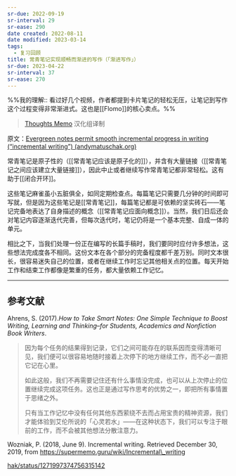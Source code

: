 ```yaml
---
sr-due: 2022-09-19
sr-interval: 29
sr-ease: 290
date created: 2022-08-11
date modified: 2023-03-14
tags:
  - 复习回顾
title: 常青笔记实现顺畅而渐进的写作（「渐进写作」）
sr-due: 2023-04-22
sr-interval: 37
sr-ease: 270
---
```


%%我的理解:: 看过好几个视频，作者都提到卡片笔记的轻松无压，让笔记到写作这个过程变得非常渐进式。这也是[[Flomo]]的核心卖点。%%

> [Thoughts Memo](https://paratranz.cn/projects/3131) 汉化组译制

原文：[Evergreen notes permit smooth incremental progress in writing (“incremental writing”) (andymatuschak.org)](https://notes.andymatuschak.org/z6C5H4eYH2A4omfNLuUcDiKibQ1hZG2RGNZ97)

常青笔记是原子性的（[[常青笔记应该是原子化的]]），并含有大量链接（[[常青笔记之间应该建立大量链接]]），因此中止或者继续写作常青笔记都非常轻松。这有助于[[闭合开环]]。

这些笔记麻雀虽小五脏俱全，如同定期检查点。每篇笔记只需要几分钟的时间即可写就，但是因为这些笔记是[[常青笔记]]，每篇笔记都是可依赖的坚实砖石——笔记完备地表达了自身描述的概念（[[常青笔记应面向概念]]）。当然，我们日后还会对笔记内容逐渐迭代完善，但每次迭代时，笔记仍将是一个基本完整、自成一体的单元。

相比之下，当我们处理一份正在编写的长篇手稿时，我们要同时应付许多想法，这些想法完成度各不相同。这份文本在各个部分的完备程度都千差万别。同时文本很长，很容易迷失自己的位置，或者在继续工作时忘记其他相关点的位置。每天开始工作和结束工作都像是繁重的任务，都大量依赖工作记忆。

___

## 参考文献

Ahrens, S. (2017).*How to Take Smart Notes: One Simple Technique to Boost Writing, Learning and Thinking–for Students, Academics and Nonfiction Book Writers*.

> 因为每个任务的结果得到记录，它们之间可能存在的联系因而变得清晰可见，我们便可以很容易地随时接着上次停下的地方继续工作，而不必一直把它记在心里。
>
> 如此这般，我们不再需要记住还有什么事情没完成，也可以从上次停止的位置继续完成这项任务。这也正是通过写作思考的优势之一，即把所有事情置于思绪之外。
>
> 只有当工作记忆中没有任何其他东西萦绕不去而占用宝贵的精神资源，我们才能体验到艾伦所说的「心灵若水」——在这种状态下，我们可以专注于眼前的工作，而不会被其他想法分散注意力。

Wozniak, P. (2018, June 9). Incremental writing. Retrieved December 30, 2019, from https://supermemo.guru/wiki/Incremental\_writing

[hak/status/1271997374756315142](https://twitter.com/andy_matuschak/status/1271997374756315142)
